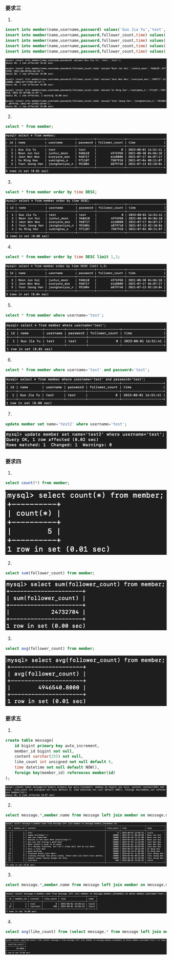 ### 要求三
1. 
~~~~sql
insert into member(name,username,password) values('Guo Jia Yu','test','test');
insert into member(name,username,password,follower_count,time) values('Moon Jun Hui','junhui_moon','960610',4976958,'2021-08-30T04:06:10');
insert into member(name,username,password,follower_count,time) values('Jeon Won Woo','everyone_woo','960717',6168080,'2021-07-17T06:07:17');
insert into member(name,username,password,follower_count,time) values('Xu Ming Hao','xuminghao_o','971107',7507918,'2021-07-04T08-11-07');
insert into member(name,username,password,follower_count,time) values('Yoon Jeong Han','jeonghaniyoo_n','951004',6079748,'2021-07-13T02:10:04');
~~~~
![3.1](png/3.1.png)

2. 
~~~~sql
select * from member;
~~~~
![3.2](png/3.2.png)

3. 
~~~~sql
select * from member order by time DESC;
~~~~
![3.3](png/3.3.png)

4. 
~~~~sql
select * from member order by time DESC limit 1,3;
~~~~
![3.4](png/3.4.png)

5. 
~~~~sql
select * from member where username='test';
~~~~
![3.5](png/3.5.png)

6. 
~~~~sql
select * from member where username='test' and password='test';
~~~~
![3.6](png/3.6.png)

7. 
~~~~sql
update member set name='test2' where username='test';
~~~~
![3.7](png/3.7.png)

### 要求四
1. 
~~~~sql
select count(*) from member;
~~~~
![4.1](png/4.1.png)

2. 
~~~~sql
select sum(follower_count) from member;
~~~~
![4.2](png/4.2.png)

3. 
~~~~sql
select avg(follower_count) from member;
~~~~
![4.3](png/4.3.png)

### 要求五
1. 
~~~~sql
create table message(
    id bigint primary key auto_increment, 
    member_id bigint not null, 
    content varchar(255) not null, 
    like_count int unsigned not null default 0, 
    time datetime not null default NOW(), 
    foreign key(member_id) references member(id)
);
~~~~
![5.1](png/5.1.png)

2. 
~~~~sql
select message.*,member.name from message left join member on message.member_id=member.id;
~~~~
![5.2](png/5.2.png)

3. 
~~~~sql
select message.*,member.name from message left join member on message.member_id=member.id where member.username='test';
~~~~
![5.3](png/5.3.png)

4. 
~~~~sql
select avg(like_count) from (select message.* from message left join member on message.member_id=member.id where member.username='test') as temp;
~~~~
![5.4](png/5.4.png)

